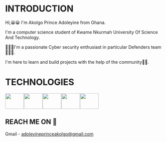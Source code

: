# INTRODUCTION
Hi,😀😀 I'm Akolgo Prince Adoleyine from Ghana.

I'm a computer science student of Kwame Nkurmah University Of Science And Technology.

🧑🏽‍💻I'm a passionate Cyber security enthusiast in particular Defenders team🧑🏽‍💻.

I'm here to learn and build projects with the help of the community🫡🫡.

# TECHNOLOGIES

<img src="https://cdn.jsdelivr.net/gh/devicons/devicon/icons/python/python-original.svg" height=50px width=60px/><img src="https://cdn.jsdelivr.net/gh/devicons/devicon/icons/c/c-original.svg" height=50px width=60px/><img src="https://cdn.jsdelivr.net/gh/devicons/devicon/icons/bash/bash-plain.svg" height=50px width=60px/><img src="https://cdn.jsdelivr.net/gh/devicons/devicon/icons/git/git-original-wordmark.svg" height=50px width=60px/><img src="https://cdn.jsdelivr.net/gh/devicons/devicon/icons/java/java-original-wordmark.svg" height=50px width=60px/>

## REACH ME ON 🔗

Gmail - adoleyineprinceakolgo@gmail.com
